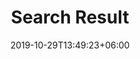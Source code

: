 ---
title: "Search Result"
date: 2019-10-29T13:49:23+06:00
draft: true

# meta description
description: "this is meta description"

# type
type : "search"
---